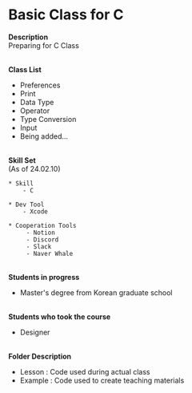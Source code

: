 # Basic Class for C

<b> Description </b>
<br>Preparing for C Class</br>

<br><b> Class List </b></br>
* Preferences
* Print
* Data Type
* Operator
* Type Conversion
* Input
* Being added...

<br><b> Skill Set </b></br>
(As of 24.02.10) 
```
* Skill
    - C

* Dev Tool
    - Xcode

* Cooperation Tools
     - Notion
     - Discord
     - Slack
     - Naver Whale
```
<br><b>Students in progress</b></br>
* Master's degree from Korean graduate school

<br><b>Students who took the course</b></br>
* Designer

<br><b>Folder Description</b></br>
* Lesson
  : Code used during actual class
* Example
  : Code used to create teaching materials
